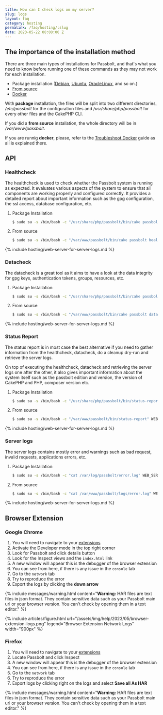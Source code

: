 ```yaml
---
title: How can I check logs on my server?
slug: logs
layout: faq
category: hosting
permalink: /faq/hosting/:slug
date: 2023-05-22 00:00:00 Z
---
```


## The importance of the installation method
There are three main types of installations for Passbolt, and that's what you need to know before running one of these commands as they may not work for each installation.
- Package installation ([Debian](/hosting/install/ce/debian/debian.html), [Ubuntu](/hosting/install/ce/ubuntu/ubuntu.html), [OracleLinux](/hosting/install/ce/oraclelinux.html), and so on.)
- [From source](/hosting/install/ce/from-source.html)
- [Docker](/hosting/install/ce/docker.html)

With **package** installation, the files will be split into two different directories, */etc/passbolt* for the configuration files and */usr/share/php/passbolt* for every other files and the CakePHP CLI.

If you did a **from source** installation, the whole directory will be in */var/www/passbolt*.

If you are runnig **docker**, please, refer to the [Troubleshoot Docker](/faq/hosting/troubleshoot-docker) guide as all is explained there. 


## API
### Healthcheck
The healthcheck is used to check whether the Passbolt system is running as expected. It evaluates various aspects of the system to ensure that all components are working properly and configured correctly. It provides a detailed report about important information such as the gpg configuration, the ssl access, database configuration, etc. 

1. Package Installation 

    ```bash
    $ sudo su -s /bin/bash -c "/usr/share/php/passbolt/bin/cake passbolt healthcheck" WEB_SERVER
    ```

2. From source

    ```bash
    $ sudo su -s /bin/bash -c "/var/www/passbolt/bin/cake passbolt healthcheck" WEB_SERVER
    ```

{% include hosting/web-server-for-server-logs.md %}

### Datacheck 
The datacheck is a great tool as it aims to have a look at the data integrity for gpg keys, authentication tokens, groups, resources, etc.

1. Package Installation

    ```bash
    $ sudo su -s /bin/bash -c "/usr/share/php/passbolt/bin/cake passbolt datacheck" WEB_SERVER
    ```

2. From source

    ```bash
    $ sudo su -s /bin/bash -c "/var/www/passbolt/bin/cake passbolt datacheck" WEB_SERVER
    ```

{% include hosting/web-server-for-server-logs.md %}

### Status Report

The status report is in most case the best alternative if you need to gather information from the healthcheck, datacheck, do a cleanup dry-run and retrieve the server logs. 

On top of executing the healthcheck, datacheck and retrieving the server logs one after the other, it also gives important information about the system itself such as the passbolt edition and version, the version of CakePHP and PHP, composer version etc. 

1. Package Installation

    ```bash
    $ sudo su -s /bin/bash -c "/usr/share/php/passbolt/bin/status-report" WEB_SERVER
    ```

2. From source

    ```bash
    $ sudo su -s /bin/bash -c "/var/www/passbolt/bin/status-report" WEB_SERVER
    ```

{% include hosting/web-server-for-server-logs.md %}

### Server logs

The server logs contains mostly error and warnings such as bad request, invalid requests, applications errors, etc. 

1. Package Installation
    
    ```bash
    $ sudo su -s /bin/bash -c "cat /var/log/passbolt/error.log" WEB_SERVER
    ```

2. From source
    ```bash
    $ sudo su -s /bin/bash -c "cat /var/www/passbolt/logs/error.log" WEB_SERVER
    ```

{% include hosting/web-server-for-server-logs.md %}

## Browser Extension
### Google Chrome
1. You will need to navigate to your [extensions](chrome://extensions)
2. Activate the Developer mode in the top right corner
3. Look for Passbolt and click details button
4. Look for the Inspect views and the `index.html` link
5. A new window will appear this is the debugger of the browser extension
6. You can see from here, if there is any issue in the `console` tab
7. Go to the `network` tab
8. Try to reproduce the error
9. Export the logs by clicking the **down arrow**

{% include messages/warning.html
    content="**Warning:** HAR files are text files in json format. They contain sensitive data such as your Passbolt main url or your browser version. You can't check by opening them in a text editor."
%}

{%
    include articles/figure.html
    url="/assets/img/help/2023/05/browser-extension-logs.png"
    legend="Browser Extension Network Logs" width="900px"
%}

### Firefox
1. You will need to navigate to your [extensions](about:debugging#/runtime/this-firefox) 
2. Locate Passbolt and click Inspect
3. A new window will appear this is the debugger of the browser extension
4. You can see from here, if there is any issue in the `console` tab
7. Go to the `network` tab
8. Try to reproduce the error
9. Export logs by clicking right on the logs and select **Save all As HAR**

{% include messages/warning.html
    content="**Warning:** HAR files are text files in json format. They contain sensitive data such as your Passbolt main url or your browser version. You can't check by opening them in a text editor."
%}